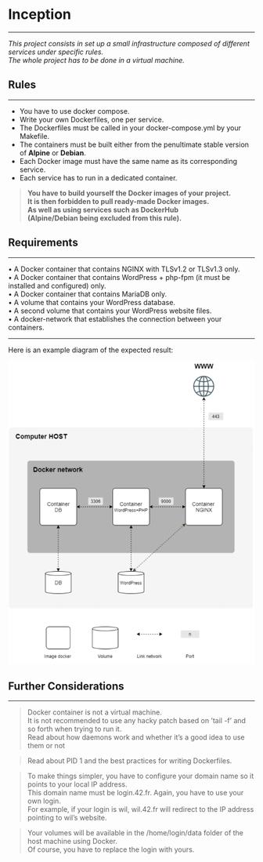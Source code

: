 # Inception
- - - -
_This project consists in set up a small infrastructure
composed of different services under specific rules.  
The whole project has to be done in a virtual machine._


## Rules 
- - - -
* You have to use docker compose.  
* Write your own Dockerfiles, one per service.  
* The Dockerfiles must be called in your docker-compose.yml by your Makefile.  
* The containers must be built either from the penultimate stable version of __Alpine__ or __Debian__.  
* Each Docker image must have the same name as its corresponding service.  
* Each service has to run in a dedicated container.  

> __You have to build yourself the Docker images of your project.  
It is then forbidden to pull ready-made Docker images.  
As well as using services such as DockerHub  
(Alpine/Debian being excluded from this rule).__  


## Requirements
- - - -
• A Docker container that contains NGINX with TLSv1.2 or TLSv1.3 only.  
• A Docker container that contains WordPress + php-fpm (it must be installed and configured) only.  
• A Docker container that contains MariaDB only.  
• A volume that contains your WordPress database.  
• A second volume that contains your WordPress website files.  
• A docker-network that establishes the connection between your containers.  


- - - - 
Here is an example diagram of the expected result:  
<p> 
<img src="https://github.com/sumxtx/Inception/blob/main/assets/2024-09-28_19-34.png" width="100%" height="50%" position="center">
</p>

## Further Considerations
- - - -
> Docker container is not a virtual machine.  
It is not recommended to use any hacky patch based on ’tail -f’ and so forth when trying to run it.  
Read about how daemons work and whether it’s a good idea to use them or not

> Read about PID 1 and the best practices for writing Dockerfiles.

> To make things simpler, you have to configure your domain name so it points to your local IP address.  
This domain name must be login.42.fr. Again, you have to use your own login.  
For example, if your login is wil, wil.42.fr will redirect to the IP address pointing to wil’s website.  

> Your volumes will be available in the /home/login/data folder of the host machine using Docker.  
Of course, you have to replace the login with yours.  
